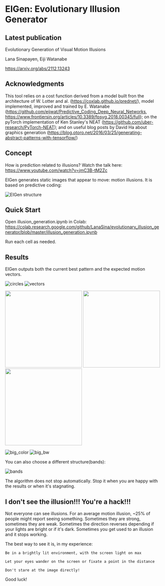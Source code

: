 # EIGen: Evolutionary Illusion Generator

## Latest publication

Evolutionary Generation of Visual Motion Illusions

Lana Sinapayen, Eiji Watanabe

https://arxiv.org/abs/2112.13243

## Acknowledgments

This tool relies on a cost function derived from a model built fron the architecture of W. Lotter and al. (https://coxlab.github.io/prednet/), model implemented, improved and trained by E. Watanabe (https://github.com/eijwat/Predictive_Coding_Deep_Neural_Networks, https://www.frontiersin.org/articles/10.3389/fpsyg.2018.00345/full); on the pyTorch implementation of Ken Stanley's NEAT (https://github.com/uber-research/PyTorch-NEAT); and on useful blog posts by David Ha about graphics generation (https://blog.otoro.net/2016/03/25/generating-abstract-patterns-with-tensorflow/)

## Concept

How is prediction related to illusions? Watch the talk here: https://www.youtube.com/watch?v=jmC3B-tM2Zc

EIGen generates static images that appear to move: motion illusions. It is based on predictive coding:

![EIGen structure](_EIGen.png)

## Quick Start

Open illusion_generation.ipynb in Colab: https://colab.research.google.com/github/LanaSina/evolutionary_illusion_generator/blob/master/illusion_generation.ipynb

Run each cell as needed.

## Results

EIGen outputs both the current best pattern and the expected motion vectors.

![circles](gallery/centipede.png)
![vectors](gallery/centipede_vectors.png)

<img src="gallery/succulents.png"  width="250"> <img src="gallery/small_bw_1.png"  width="250"> <img src="gallery/small_bw_3.png"  width="250">

![big_color](gallery/color_big.png)
![big_bw](gallery/big_bw.png)

You can also choose a different structure(bands):

![bands](gallery/_bands.png)

The algorithm does not stop automatically. Stop it when you are happy with the results or when it's stagnating.

## I don't see the illusion!!! You're a hack!!!

Not everyone can see illusions. For an average motion illusion, ~25% of people might report seeing something.
Sometimes they are strong, sometimes they are weak. Sometimes the direction reverses depending if your lights are bright or if it's dark. Sometimes you get used to an illusion and it stops working.

The best way to see it is, in my experience:

	Be in a brightly lit environment, with the screen light on max

	Let your eyes wander on the screen or fixate a point in the distance

	Don't stare at the image directly!

Good luck!
